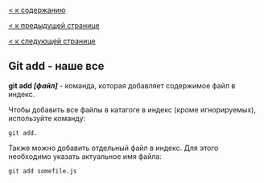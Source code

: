 [< к содержанию](./readme.md)

[< к предыдущей странице](./registration.md)

[< к следующей странице](./commands.md)

## Git add -  наше все

**git add *[файл]*** - команда, которая добавляет содержимое файл в индекс.

Чтобы добавить все файлы в катагоге в индекс (кроме игнорируемых), используйте команду: 

````bash=
git add.
````
Также можно добавить отдельный файл в индекс. Для этого необходимо указать актуальное имя файла:

```bash=
git add somefile.js
```